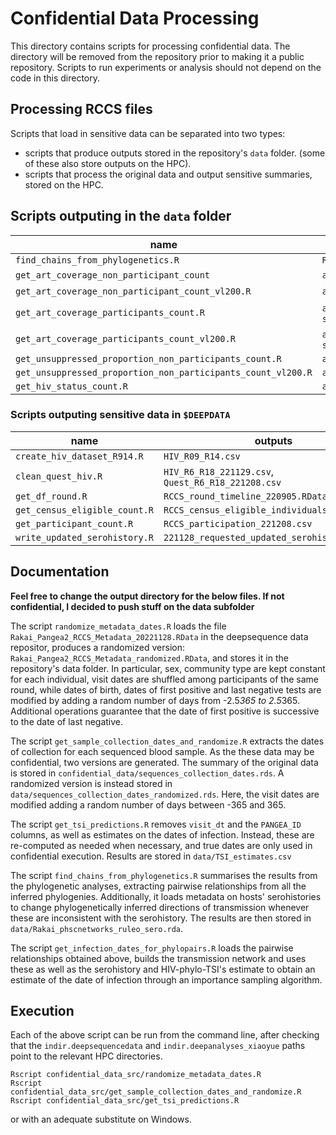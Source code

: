 # Confidential Data Processing

This directory contains scripts for processing confidential data.
The directory will be removed from the repository prior to making it a public repository.
Scripts to run experiments or analysis should not depend on the code in this directory.

## Processing RCCS files

Scripts that load in sensitive data can be separated into two types:
* scripts that produce outputs stored in the repository's `data` folder. (some of these also store outputs on the HPC).
* scripts that process the original data and output sensitive summaries, stored on the HPC.

### 

## Scripts outputing in the `data` folder

| name                                                         | outputs in `data`                                            | outputs on HPC                          |
| ------------------------------------------------------------ | ------------------------------------------------------------ | --------------------------------------- |
| `find_chains_from_phylogenetics.R`                           | `Rakai_phscnetworks_ruleo_sero.rda`                          |                                         |
| `get_art_coverage_non_participant_count`                     | `aggregated_newlyregistered_count_art_coverage.csv`          | NA                                      |
| `get_art_coverage_non_participant_count_vl200.R`             | `aggregated_newlyregistered_count_art_coverage_vl200.csv`    | NA                                      |
| `get_art_coverage_participants_count.R`                      | `aggregated_participants_count_art_coverage.csv`, `sensitivity_specificity_art.csv` | `table_sensitivity_specificity_art.rds` |
| `get_art_coverage_participants_count_vl200.R`                | `aggregated_participants_count_art_coverage_vl200.csv`, `sensitivity_specificity_art_vl200.csv` |                                         |
| `get_unsuppressed_proportion_non_participants_count.R`       | `aggregated_newlyregistered_count_unsuppressed.csv`          |                                         |
| `get_unsuppressed_proportion_non_participants_count_vl200.R  ` | `aggregated_newlyregistered_count_unsuppressed_vl200.csv`    |                                         |
| `get_hiv_status_count.R`                                     | `aggregated_count_hiv_positive.csv`                          |                                         |

### Scripts outputing sensitive data in `$DEEPDATA`

| name                          | outputs                                            |
| ----------------------------- | -------------------------------------------------- |
| `create_hiv_dataset_R914.R`   | `HIV_R09_R14.csv`                                  |
| `clean_quest_hiv.R`           | `HIV_R6_R18_221129.csv`, `Quest_R6_R18_221208.csv` |
| `get_df_round.R`              | `RCCS_round_timeline_220905.RData`                 |
| `get_census_eligible_count.R` | `RCCS_census_eligible_individuals_221116.csv`      |
| `get_participant_count.R`     | `RCCS_participation_221208.csv`                    |
| `write_updated_serohistory.R` | `221128_requested_updated_serohistory.csv`         |



## Documentation

**Feel free to change the output directory for the below files. If not confidential, I decided to push stuff on the data subfolder**

The script `randomize_metadata_dates.R` loads the file `Rakai_Pangea2_RCCS_Metadata_20221128.RData` in the deepsequence data repositor, produces a randomized version: `Rakai_Pangea2_RCCS_Metadata_randomized.RData`, and stores it in the repository's data folder.
In particular, sex, community type are kept constant for each individual, visit dates are shuffled among participants of the same round, while dates of birth, dates of first positive and last negative tests are modified by adding a random number of days from -2.5*365 to 2.5*365. 
Additional operations guarantee that the date of first positive is successive to the date of last negative.

The script `get_sample_collection_dates_and_randomize.R` extracts the dates of collection for each sequenced blood sample. 
As the these data may be confidential, two versions are generated. The summary of the original data is stored in `confidential_data/sequences_collection_dates.rds`. A randomized version is instead stored in `data/sequences_collection_dates_randomized.rds`. Here, the visit dates are modified adding
a random number of days between -365 and 365.

The script `get_tsi_predictions.R` removes `visit_dt` and the `PANGEA_ID` columns, as well as estimates on the dates of infection. Instead, these are re-computed as needed when necessary, and true dates are only used in confidential execution. Results are stored in `data/TSI_estimates.csv`

The script `find_chains_from_phylogenetics.R` summarises the results from the phylogenetic analyses, extracting pairwise relationships from all the inferred phylogenies. Additionally, it loads metadata on hosts' serohistories to change phylogenetically inferred directions of transmission whenever these are inconsistent with the serohistory.
The results are then stored in `data/Rakai_phscnetworks_ruleo_sero.rda`.

The script `get_infection_dates_for_phylopairs.R` loads the pairwise relationships obtained above, builds the transmission network and uses these as well as the serohistory and HIV-phylo-TSI's estimate to obtain an estimate of the date of infection through an importance sampling algorithm.


## Execution

Each of the above script can be run from the command line, after checking that the `indir.deepsequencedata` and `indir.deepanalyses_xiaoyue` paths point to the relevant HPC directories.
```{bash}
Rscript confidential_data_src/randomize_metadata_dates.R
Rscript confidential_data_src/get_sample_collection_dates_and_randomize.R
Rscript confidential_data_src/get_tsi_predictions.R
```
or with an adequate substitute on Windows.
